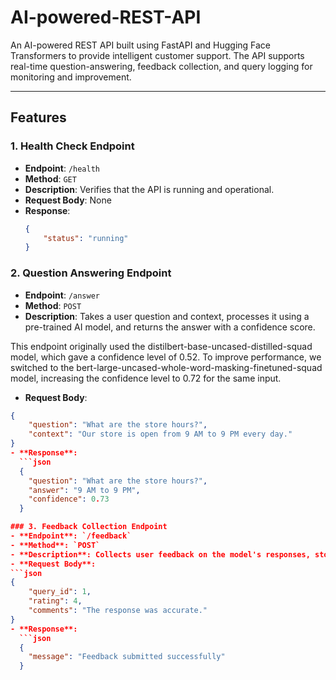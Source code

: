 # AI-powered-REST-API

An AI-powered REST API built using FastAPI and Hugging Face Transformers to provide intelligent customer support. The API supports real-time question-answering, feedback collection, and query logging for monitoring and improvement.

---

## Features

### 1. Health Check Endpoint
- **Endpoint**: `/health`
- **Method**: `GET`
- **Description**: Verifies that the API is running and operational.
- **Request Body**: None
- **Response**:
  ```json
  {
      "status": "running"
  }

### 2. Question Answering Endpoint
- **Endpoint**: `/answer`
- **Method**: `POST`
- **Description**: Takes a user question and context, processes it using a pre-trained AI model, and returns the answer with a confidence score.

This endpoint originally used the distilbert-base-uncased-distilled-squad model, which gave a confidence level of 0.52. To improve performance, we switched to the bert-large-uncased-whole-word-masking-finetuned-squad model, increasing the confidence level to 0.72 for the same input.

- **Request Body**: 
```json
{
    "question": "What are the store hours?",
    "context": "Our store is open from 9 AM to 9 PM every day."
}
- **Response**:
  ```json
  {
    "question": "What are the store hours?",
    "answer": "9 AM to 9 PM",
    "confidence": 0.73
  }

### 3. Feedback Collection Endpoint
- **Endpoint**: `/feedback`
- **Method**: `POST`
- **Description**: Collects user feedback on the model's responses, storing it for future analysis and improvements.
- **Request Body**: 
```json
{
    "query_id": 1,
    "rating": 4,
    "comments": "The response was accurate."
}
- **Response**:
  ```json
  {
    "message": "Feedback submitted successfully"
  }


